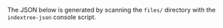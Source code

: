 The JSON below is generated by scanning the `files/` directory with
the `indextree-json` console script.

<div id="indextree-root" data-src="/examples/indextree/demo.json"></div>
<script type="module" src="/examples/indextree/indextree.js" defer></script>
